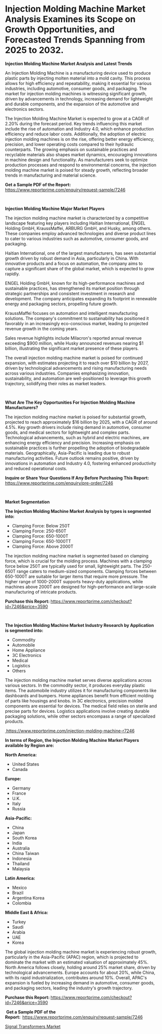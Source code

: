 <p><h1>Injection Molding Machine Market Analysis Examines its Scope on Growth Opportunities, and Forecasted Trends Spanning from 2025 to 2032.</h1></p><p><strong>Injection Molding Machine Market Analysis and Latest Trends</strong></p>
<p><p>An Injection Molding Machine is a manufacturing device used to produce plastic parts by injecting molten material into a mold cavity. This process allows for high efficiency and repeatability, making it essential for various industries, including automotive, consumer goods, and packaging. The market for injection molding machines is witnessing significant growth, driven by advancements in technology, increasing demand for lightweight and durable components, and the expansion of the automotive and electronics sectors.</p><p>The Injection Molding Machine Market is expected to grow at a CAGR of 2.20% during the forecast period. Key trends influencing this market include the rise of automation and Industry 4.0, which enhance production efficiency and reduce labor costs. Additionally, the adoption of electric injection molding machines is on the rise, offering better energy efficiency, precision, and lower operating costs compared to their hydraulic counterparts. The growing emphasis on sustainable practices and recyclable materials also shapes market dynamics, encouraging innovations in machine design and functionality. As manufacturers seek to optimize production processes and respond to environmental concerns, the injection molding machine market is poised for steady growth, reflecting broader trends in manufacturing and material science.</p></p>
<p><strong>Get a Sample PDF of the Report:&nbsp;</strong> <a href="https://www.reportprime.com/enquiry/request-sample/7246?utm_campaign=3527&utm_medium=2&utm_source=Github&utm_content=ia&utm_term=19032025&utm_id=injection-molding-machine">https://www.reportprime.com/enquiry/request-sample/7246</a></p>
<p>&nbsp;</p>
<p><strong>Injection Molding Machine Major Market Players</strong></p>
<p><p>The injection molding machine market is characterized by a competitive landscape featuring key players including Haitian International, ENGEL Holding GmbH, KraussMaffei, ARBURG GmbH, and Husky, among others. These companies employ advanced technologies and diverse product lines to cater to various industries such as automotive, consumer goods, and packaging.</p><p>Haitian International, one of the largest manufacturers, has seen substantial growth driven by robust demand in Asia, particularly in China. With innovative products and a focus on automation, the company aims to capture a significant share of the global market, which is expected to grow rapidly.</p><p>ENGEL Holding GmbH, known for its high-performance machines and sustainable practices, has strengthened its market position through strategic partnerships and consistent investment in research and development. The company anticipates expanding its footprint in renewable energy and packaging sectors, propelling future growth.</p><p>KraussMaffei focuses on automation and intelligent manufacturing solutions. The company's commitment to sustainability has positioned it favorably in an increasingly eco-conscious market, leading to projected revenue growth in the coming years.</p><p>Sales revenue highlights include Milacron's reported annual revenue exceeding $900 million, while Husky announced revenues nearing $1 billion, illustrating the significant market presence of these players.</p><p>The overall injection molding machine market is poised for continued expansion, with estimates projecting it to reach over $10 billion by 2027, driven by technological advancements and rising manufacturing needs across various industries. Companies emphasizing innovation, sustainability, and automation are well-positioned to leverage this growth trajectory, solidifying their roles as market leaders.</p></p>
<p>&nbsp;</p>
<p><strong>What Are The Key Opportunities For Injection Molding Machine Manufacturers?</strong></p>
<p><p>The injection molding machine market is poised for substantial growth, projected to reach approximately $16 billion by 2025, with a CAGR of around 4.5%. Key growth drivers include rising demand in automotive, consumer goods, and medical sectors for lightweight and complex parts. Technological advancements, such as hybrid and electric machines, are enhancing energy efficiency and precision. Increasing emphasis on sustainable practices is further propelling the adoption of biodegradable materials. Geographically, Asia-Pacific is leading due to robust manufacturing activities. Future outlook remains positive, driven by innovations in automation and Industry 4.0, fostering enhanced productivity and reduced operational costs.</p></p>
<p><strong>Inquire or Share Your Questions If Any Before Purchasing This Report:</strong> <a href="https://www.reportprime.com/enquiry/pre-order/7246?utm_campaign=3527&utm_medium=2&utm_source=Github&utm_content=ia&utm_term=19032025&utm_id=injection-molding-machine">https://www.reportprime.com/enquiry/pre-order/7246</a></p>
<p>&nbsp;</p>
<p><strong>Market Segmentation</strong></p>
<p><strong>The Injection Molding Machine Market Analysis by types is segmented into:</strong></p>
<p><ul><li>Clamping Force: Below 250T</li><li>Clamping Force: 250-650T</li><li>Clamping Force: 650-1000T</li><li>Clamping Force: 650-1000TT</li><li>Clamping Force: Above 2000T</li></ul></p>
<p><p>The injection molding machine market is segmented based on clamping force, which is crucial for the molding process. Machines with a clamping force below 250T are typically used for small, lightweight parts. The 250-650T range caters to medium-sized components. Clamping forces between 650-1000T are suitable for larger items that require more pressure. The higher range of 1000-2000T supports heavy-duty applications, while machines above 2000T are designed for high-performance and large-scale manufacturing of intricate products.</p></p>
<p><strong>Purchase this Report:&nbsp;</strong><a href="https://www.reportprime.com/checkout?id=7246&price=3590&utm_campaign=3527&utm_medium=2&utm_source=Github&utm_content=ia&utm_term=19032025&utm_id=injection-molding-machine">https://www.reportprime.com/checkout?id=7246&price=3590</a></p>
<p>&nbsp;</p>
<p><strong>The Injection Molding Machine Market Industry Research by Application is segmented into:</strong></p>
<p><ul><li>Commodity</li><li>Automobile</li><li>Home Appliance</li><li>3C Electronics</li><li>Medical</li><li>Logistics</li><li>Others</li></ul></p>
<p><p>The injection molding machine market serves diverse applications across various sectors. In the commodity sector, it produces everyday plastic items. The automobile industry utilizes it for manufacturing components like dashboards and bumpers. Home appliances benefit from efficient molding of parts like housings and knobs. In 3C electronics, precision molded components are essential for devices. The medical field relies on sterile and precise parts for devices. Logistics applications involve creating durable packaging solutions, while other sectors encompass a range of specialized products.</p></p>
<p><a href="https://www.reportprime.com/injection-molding-machine-r7246?utm_campaign=3527&utm_medium=2&utm_source=Github&utm_content=ia&utm_term=19032025&utm_id=injection-molding-machine">&nbsp;https://www.reportprime.com/injection-molding-machine-r7246</a></p>
<p><strong>In terms of Region, the Injection Molding Machine Market Players available by Region are:</strong></p>
<p>
    <p> <strong> North America: </strong>
        <ul>
            <li>United States</li>
            <li>Canada</li>
        </ul>
        </p> 
    <p> <strong> Europe: </strong>
        <ul>
            <li>Germany</li>
            <li>France</li>
            <li>U.K.</li>
            <li>Italy</li>
            <li>Russia</li>
        </ul>
        </p> 
    <p> <strong> Asia-Pacific: </strong>
        <ul>
            <li>China</li>
            <li>Japan</li>
            <li>South Korea</li>
            <li>India</li>
            <li>Australia</li>
            <li>China Taiwan</li>
            <li>Indonesia</li>
            <li>Thailand</li>
            <li>Malaysia</li>
        </ul>
        </p> 
    <p> <strong> Latin America: </strong>
        <ul>
            <li>Mexico</li>
            <li>Brazil</li>
            <li>Argentina Korea</li>
            <li>Colombia</li>
        </ul>
        </p> 
    <p> <strong> Middle East & Africa: </strong>
        <ul>
            <li>Turkey</li>
            <li>Saudi</li>
            <li>Arabia</li>
            <li>UAE</li>
            <li>Korea</li>
        </ul>
    </p>
    </p>
<p><p>The global injection molding machine market is experiencing robust growth, particularly in the Asia-Pacific (APAC) region, which is projected to dominate the market with an estimated valuation of approximately 45%. North America follows closely, holding around 25% market share, driven by technological advancements. Europe accounts for about 20%, while China, with its rapid industrialization, contributes around 10%. Overall, APAC's expansion is fueled by increasing demand in automotive, consumer goods, and packaging sectors, leading the industry's growth trajectory.</p></p>
<p><strong>Purchase this Report: </strong><a href="https://www.reportprime.com/checkout?id=7246&price=3590&utm_campaign=3527&utm_medium=2&utm_source=Github&utm_content=ia&utm_term=19032025&utm_id=injection-molding-machine">https://www.reportprime.com/checkout?id=7246&price=3590</a></p>
<p>&nbsp;<strong>Get a Sample PDF of the Report:&nbsp;&nbsp;</strong><a href="https://www.reportprime.com/enquiry/request-sample/7246?utm_campaign=3527&utm_medium=2&utm_source=Github&utm_content=ia&utm_term=19032025&utm_id=injection-molding-machine">https://www.reportprime.com/enquiry/request-sample/7246</a></p>
<p><strong></strong></p>
<p><p><a href="https://github.com/boccalyver5k/Market-Research-Report-List-1/blob/main/signal-transformers-market.md?utm_campaign=3527&utm_medium=2&utm_source=Github&utm_content=ia&utm_term=19032025&utm_id=injection-molding-machine">Signal Transformers Market</a></p></p>